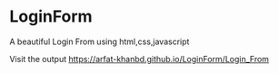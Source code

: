 # LoginForm

A beautiful Login From using html,css,javascript  

Visit the output https://arfat-khanbd.github.io/LoginForm/Login_From  
